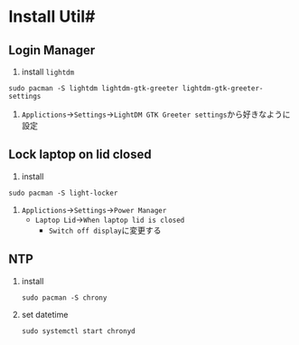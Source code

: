 # Install Util#

## Login Manager

1. install `lightdm`
```
sudo pacman -S lightdm lightdm-gtk-greeter lightdm-gtk-greeter-settings
```
1. `Applictions`->`Settings`->`LightDM GTK Greeter settings`から好きなように設定

## Lock laptop on lid closed

1. install
```
sudo pacman -S light-locker
```
1. `Applictions`->`Settings`->`Power Manager`
   - `Laptop Lid`->`When laptop lid is closed`
      - `Switch off display`に変更する

## NTP

1. install
   ```
   sudo pacman -S chrony
   ```
1. set datetime
   ```
   sudo systemctl start chronyd
   ```
